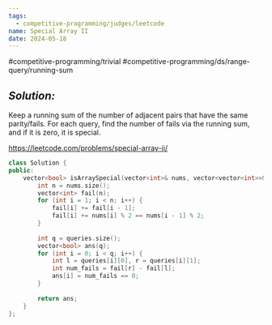 ```yaml
---
tags:
  - competitive-programming/judges/leetcode
name: Special Array II
date: 2024-05-18
---
```

#competitive-programming/trivial #competitive-programming/ds/range-query/running-sum
## _Solution:_
Keep a running sum of the number of adjacent pairs that have the same parity/fails. For each query, find the number of fails via the running sum, and if it is zero, it is special.

https://leetcode.com/problems/special-array-ii/
```cpp
class Solution {
public:
    vector<bool> isArraySpecial(vector<int>& nums, vector<vector<int>>& queries) {
        int n = nums.size();
        vector<int> fail(n);
        for (int i = 1; i < n; i++) {
            fail[i] += fail[i - 1];
            fail[i] += nums[i] % 2 == nums[i - 1] % 2;
        }
        
        int q = queries.size();
        vector<bool> ans(q);
        for (int i = 0; i < q; i++) {
            int l = queries[i][0], r = queries[i][1];
            int num_fails = fail[r] - fail[l];
            ans[i] = num_fails == 0;
        }
        
        return ans;
    }
};
```